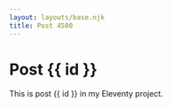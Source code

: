 ```yaml
---
layout: layouts/base.njk
title: Post 4500
---
```


# Post {{ id }}

This is post {{ id }} in my Eleventy project.
